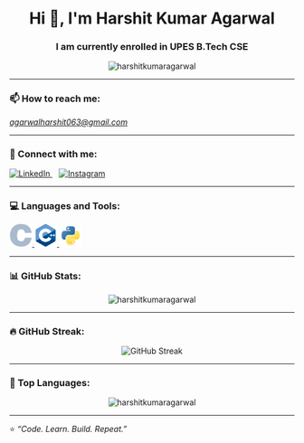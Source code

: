 <h1 align="center">Hi 👋, I'm Harshit Kumar Agarwal</h1>
<h3 align="center">I am currently enrolled in UPES B.Tech CSE</h3>

<p align="center">
  <img src="https://komarev.com/ghpvc/?username=harshitkumaragarwal&label=Profile%20views&color=0e75b6&style=flat" alt="harshitkumaragarwal" />
</p>

---

### 📫 How to reach me:
*agarwalharshit063@gmail.com*

---

### 🤝 Connect with me:
<p align="left">
  <a href="https://linkedin.com/in/harshit-agarwal-58585436b" target="_blank">
    <img src="https://cdn.jsdelivr.net/gh/devicons/devicon/icons/linkedin/linkedin-original.svg" alt="LinkedIn" width="40" height="40"/>
  </a>
  &nbsp;&nbsp;
  <a href="https://www.instagram.com/its__harshit._07" target="_blank">
    <img src="https://cdn.jsdelivr.net/gh/devicons/devicon/icons/facebook/facebook-original.svg" alt="Instagram" width="40" height="40"/>
  </a>
</p>

---

### 💻 Languages and Tools:
<p align="left">
  <a href="https://www.cprogramming.com/" target="_blank" rel="noreferrer">
    <img src="https://raw.githubusercontent.com/devicons/devicon/master/icons/c/c-original.svg" alt="C" width="40" height="40"/>
  </a>
  <a href="https://www.w3schools.com/cpp/" target="_blank" rel="noreferrer">
    <img src="https://raw.githubusercontent.com/devicons/devicon/master/icons/cplusplus/cplusplus-original.svg" alt="C++" width="40" height="40"/>
  </a>
  <a href="https://www.python.org" target="_blank" rel="noreferrer">
    <img src="https://raw.githubusercontent.com/devicons/devicon/master/icons/python/python-original.svg" alt="Python" width="40" height="40"/>
  </a>
</p>

---

### 📊 GitHub Stats:
<p align="center">
  <img src="https://github-readme-stats.vercel.app/api?username=harshitkumaragarwal&show_icons=true&locale=en&theme=tokyonight" alt="harshitkumaragarwal" />
</p>

---

### 🔥 GitHub Streak:
<p align="center">
  <img src="https://streak-stats.demolab.com?user=harshit&theme=radical&hide_border=true" alt="GitHub Streak" />
</p>

---

### 🧠 Top Languages:
<p align="center">
  <img src="https://github-readme-stats.vercel.app/api/top-langs/?username=harshitkumaragarwal&layout=compact&theme=tokyonight" alt="harshitkumaragarwal" />
</p>

---

⭐ *“Code. Learn. Build. Repeat.”*

